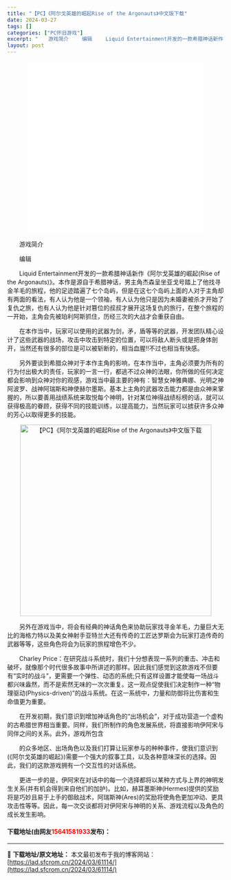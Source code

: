 ```yaml
---
title: "【PC】《阿尔戈英雄的崛起Rise of the Argonauts》中文版下载"
date: 2024-03-27
tags: []
categories: ["PC怀旧游戏"]
excerpt: "　　游戏简介 　　编辑 　　Liquid Entertainment开发的一款希腊神话新作《阿尔戈英雄的崛起(Rise of the Argonauts)》。本作是源自于希腊神话，男主角杰森呈坐亚戈号踏上了他找寻金羊毛的旅程，他的足迹踏遍了七个岛屿，但是在这七个岛屿上面的人对于主角却有两面的看法，有&hellip;"
layout: post
---
```


 <p style="text-align: center;"><iframe allowfullscreen="true" border="0" frameborder="0" framespacing="0" height="400" scrolling="no" src="//player.bilibili.com/player.html?aid=456912055&amp;bvid=BV1v5411h7P1&amp;cid=232091495&amp;page=1" width="410"></iframe></p> <p>　　游戏简介</p> <p>　　编辑</p> <p>　　Liquid Entertainment开发的一款希腊神话新作《阿尔戈英雄的崛起(Rise of the Argonauts)》。本作是源自于希腊神话，男主角杰森呈坐亚戈号踏上了他找寻金羊毛的旅程，他的足迹踏遍了七个岛屿，但是在这七个岛屿上面的人对于主角却有两面的看法，有人认为他是一个领袖，有人认为他只是因为未婚妻被杀才开始了复仇之旅，也有人认为他是针对篡位的叔叔才展开这场复仇的旅行，在整个旅程的一开始，主角会先被珀利阿斯抓住，历经三次的大战才会重获自由。</p> <p>　　在本作当中，玩家可以使用的武器为剑，矛，盾等等的武器，开发团队精心设计了这些武器的战场，攻击中攻击到特定的位置，可以将敌人断头或是把身体剖开，当然还有很多的部位是可以被斩断的，相当血腥!!不过也相当有快感。</p> <p>　　另外要谈到希腊众神对于本作主角的影响，在本作当中，主角必须要为所有的行为付出极大的责任，玩家的一言一行，都逃不过众神的法眼，你所做的任何决定都会影响到众神对你的观感，游戏当中最主要的神有：智慧女神雅典娜、光明之神阿波罗、战神阿瑞斯和神使赫尔墨斯。基本上主角的武器攻击能力都是由众神来掌握的，所以要善用战绩系统来取悦每个神明，针对某位神得战绩标榜的话，就可以获得极高的眷顾，获得不同的技能训练，以提高能力，当然玩家可以掳获许多众神的芳心以取得更多的技能。</p> <p align="center"><img align="" border="0" src="https://lad.sfcrom.cn/wp-content/uploads/2024/03/20240327_660437e5c6fd8.jpg" width="445" alt="【PC】《阿尔戈英雄的崛起Rise of the Argonauts》中文版下载" /></p> <p>　　另外在游戏当中，将会有经典的神话角色来协助玩家找寻金羊毛，力量巨大无比的海格力特以及美女神射手亚特兰大还有传奇的工匠达罗斯会为玩家打造传奇的武器等等，这些角色将会为玩家的旅程增色不少。</p> <p>　　Charley Price：在研究战斗系统时，我们十分想表现一系列的重击、冲击和破坏，就像那个时代很多故事中所讲述的那样。因此我们感觉到这款游戏不但要有&ldquo;实时的战斗&rdquo;，更需要一个弹性、动态的系统;只有这样设置才能使每一场战斗都兴味盎然，而不是索然无味的一次次重复。这一观点促使我们决定制作一种&ldquo;物理驱动(Physics-driven)&rdquo;的战斗系统。在这一系统中，力量和防御将比伤害和生命值更为重要。</p> <p>　　在开发初期，我们意识到增加神话角色的&ldquo;出场机会&rdquo;，对于成功营造一个虚构的古希腊世界相当重要。同样，我们所制作的角色发展系统，将直接影响伊阿宋与同伴之间的关系。此外，游戏所包含</p> <p>　　的众多地区、出场角色以及我们打算让玩家参与的种种事件，使我们意识到(《阿尔戈英雄的崛起》)需要一个强大的叙事工具，以及各种意味深长的选择。因此，我们的这款游戏拥有一个交互性的对话系统。</p> <p>　　更进一步的是，伊阿宋在对话中的每一个选择都将以某种方式与上界的神明发生关系(并有机会得到来自他们的加护)。比如，赫耳墨斯神(Hermes)提供的奖励将是巧妙且易于上手的御敌战术，阿瑞斯神(Ares)的奖励将使角色更加冲动、更具攻击性等等。因此，每一次交谈都将对伊阿宋与神明的关系、游戏流程以及角色的成长发生影响。</p> <p><h4>下载地址(由网友<font color="red">15641581933</font>发布)：</h4></p> 

---
📖 **下载地址/原文地址：** 本文最初发布于我的博客网站：[https://lad.sfcrom.cn/2024/03/61114/](https://lad.sfcrom.cn/2024/03/61114/)
